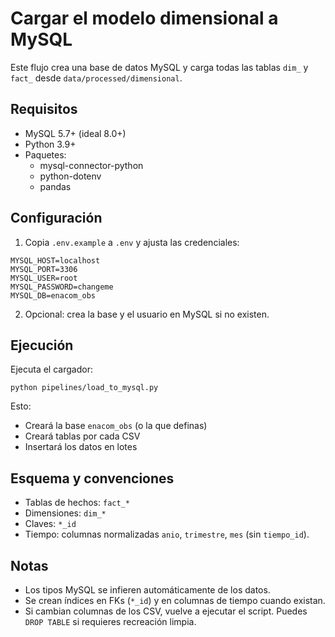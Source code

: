 # Cargar el modelo dimensional a MySQL

Este flujo crea una base de datos MySQL y carga todas las tablas `dim_` y `fact_` desde `data/processed/dimensional`.

## Requisitos
- MySQL 5.7+ (ideal 8.0+)
- Python 3.9+
- Paquetes:
  - mysql-connector-python
  - python-dotenv
  - pandas

## Configuración
1) Copia `.env.example` a `.env` y ajusta las credenciales:

```
MYSQL_HOST=localhost
MYSQL_PORT=3306
MYSQL_USER=root
MYSQL_PASSWORD=changeme
MYSQL_DB=enacom_obs
```

2) Opcional: crea la base y el usuario en MySQL si no existen.

## Ejecución
Ejecuta el cargador:

```
python pipelines/load_to_mysql.py
```

Esto:
- Creará la base `enacom_obs` (o la que definas)
- Creará tablas por cada CSV
- Insertará los datos en lotes

## Esquema y convenciones
- Tablas de hechos: `fact_*`
- Dimensiones: `dim_*`
- Claves: `*_id`
- Tiempo: columnas normalizadas `anio`, `trimestre`, `mes` (sin `tiempo_id`).

## Notas
- Los tipos MySQL se infieren automáticamente de los datos.
- Se crean índices en FKs (`*_id`) y en columnas de tiempo cuando existan.
- Si cambian columnas de los CSV, vuelve a ejecutar el script. Puedes `DROP TABLE` si requieres recreación limpia.
